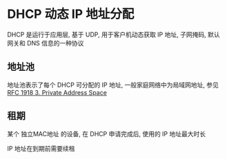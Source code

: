 # DHCP 动态 IP 地址分配

DHCP 是运行于应用层, 基于 UDP, 用于客户机动态获取 IP 地址, 子网掩码, 默认网关和 DNS 信息的一种协议

## 地址池
地址池表示了每个 DHCP 可分配的 IP 地址, 一般家庭网络中为局域网地址, 参见 [RFC 1918 3. Private Address Space](https://datatracker.ietf.org/doc/html/rfc1918#section-3)

## 租期
某个 独立MAC地址 的设备, 在 DHCP 申请完成后, 使用的 IP 地址最大时长  

IP 地址在到期前需要续租
